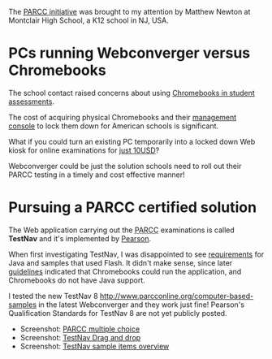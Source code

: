 The <a href="http://parcconline.org/"><abbr title="Partnership for Assessment
of Readiness for College and Careers">PARCC</abbr> initiative</a> was brought
to my attention by Matthew Newton at Montclair High School, a K12 school in NJ,
USA.

# PCs running Webconverger versus Chromebooks

The school contact raised concerns about using [Chromebooks in student
assessments](http://googleenterprise.blogspot.sg/2012/12/chromebooks-for-student-assessments-and.html).

The cost of acquiring physical Chromebooks and their [management
console](http://www.google.com.sg/intl/en/chrome/business/devices/features-management-console.html)
to lock them down for American schools is significant.

What if you could turn an existing PC temporarily into a locked down Web kiosk
for online examinations for <a href="http://www.webconverger.com/pricing/">just
10USD</a>?

Webconverger could be just the solution schools need to roll out their PARCC
testing in a timely and cost effective manner!

# Pursuing a PARCC certified solution

The Web application carrying out the <abbr title="Partnership for Assessment of
Readiness for College and Careers">PARCC</abbr> examinations is called
**TestNav** and it's implemented by
[Pearson](https://en.wikipedia.org/wiki/Pearson_PLC).

When first investigating TestNav, I was disappointed to see
[requirements](http://www.pearsononlinetesting.com/TestNav/8/requirements_testnav_8_0_4.html)
for Java and samples that used Flash. It didn't make sense, since later
[guidelines](http://parcconline.org/sites/parcc/files/TechnologyGuidelinesforPARCCAssessmentsV3.0Sept2013.pdf)
indicated that Chromebooks could run the application, and Chromebooks do not
have Java support.

I tested the new TestNav 8 <http://www.parcconline.org/computer-based-samples>
in the latest Webconverger and they work just fine!  Pearson's Qualification
Standards for TestNav 8 are not yet publicly posted.

* Screenshot: [PARCC multiple choice](/img/parcc1.png)
* Screenshot: [TestNav Drag and drop](/img/parcc-drag-drop.png)
* Screenshot: [TestNav sample items overview](/img/parcc-incomplete.png)
